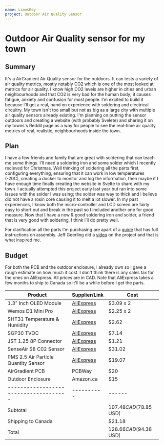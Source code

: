 ```yaml
---
name: LimesKey
project: Outdoor Air Quality Sensor 
---
```


# Outdoor Air Quality sensor for my town

## Summary

It's a AirGradient Air Quality sensor for the outdoors. It can tests a variety of air quality metrics, mostly notably CO2 which is one of the most looked at metrics for air quality. I know high CO2 levels are higher in cities and urban neighbourhoods and that CO2 is very bad for the human body; it causes fatigue, anxiety and confusion for most people. I'm excited to build it because I'll get a real, hand on experience with soldering and electrical circuitry. My town isn't too small but not as big as a large city with multiple air quality sensors already existing. I'm planning on putting the sensor outdoors and creating a website (with probably Svelete) and sharing it on my towns's Reddit page as a way for people to see the real-time air quality metrics of real, realistic, neighbourhoods inside the town. 

## Plan

I have a few friends and family that are great with soldering that can teach me some things. I'll need a soldering iron and some solder which I recently recieved for Christmas. Well thinking of soldering all the parts first, configuring everything, ensuring that it can work in low temperatures (-20C), creating a docker to monitor and log the information, then maybe if I have enough time finally creating the website in Svelte to share with my town. I actually attempted this project early last year but ran into some issues with the solder I was using; the solder was way to thick and I believe did not have a rosin core causing it to melt a lot slower. In my past experiences, I know both the micro-controller and LCD screen are fairly easy to short out and break in the past so I included another one for good measure. Now that I have a new & good soldering iron and solder, a friend that is very good with soldering, I think I'll do pretty well.

For clarification all the parts I'm purchasing are apart of a [guide](https://www.airgradient.com/open-airgradient/instructions/diy-pro/) that has full instructions on assembly. Jeff Geerling did a [video](https://www.youtube.com/watch?v=Cmr5VNALRAg&t=495s) on the project and that is what inspired me. 

## Budget

 For both the PCB and the outdoor enclosure, I already own so I gave a rough estimate on how much it cost. I don't think there is any sales tax for the ones on AliExpress. All prices are in CAD. Note that AliExpress takes a few months to ship to Canada so it'll be a while before I get the parts.

| Product         | Supplier/Link                         | Cost   |
| --------------- | ------------------------------------- | ------ |
| 1.3" Inch OLED Module| [AliExpress](https://www.aliexpress.com/item/32787898780.html?spm=a2g0o.cart.0.0.446b38daar2D9N&mp=1)| $3.09 x 2  |
| Wemos D1 Mini Pro | [AliExpress](https://www.aliexpress.com/item/32651747570.html?spm=a2g0o.cart.0.0.446b38daar2D9N&mp=1)  | $2.25 x 2 |
|SHT31 Temperature & Humidity| [AliExpress](https://www.aliexpress.com/item/1005001626776392.html?spm=a2g0o.cart.0.0.446b38daf3U6DT&mp=1)| $2.62|
|SGP30 TVOC|[AliExpress](https://www.aliexpress.com/item/4000004614708.html?spm=a2g0o.cart.0.0.446b38daf3U6DT&mp=1)|$7.14|
|JST 1.25 8P Connector|[AliExpress](https://www.aliexpress.com/item/4001122480470.html?spm=a2g0o.cart.0.0.446b38daf3U6DT&mp=1) | $1.21|
|SenseAir S8 C02 Sensor|[AliExpress](https://www.aliexpress.com/item/1005004123170360.html?spm=a2g0o.cart.0.0.446b38daf3U6DT&mp=1)| $31.02|
|PMS 2.5 Air Particle Quantity Sensor| [AliExpress](https://www.aliexpress.com/item/32944660534.html?spm=a2g0o.cart.0.0.446b38daf3U6DT&mp=1)| $19.07|
|AirGradient PCB|PCBWay|$20|
|Outdoor Enclosure| Amazon.ca| $15
|-------------------------------------|----------|------|
|Subtotal||$107.48 CAD ($78.85 USD)
|Shipping to Canada||$21.18
| Total           |                                       | $128.66 CAD ($94.38 USD) |
